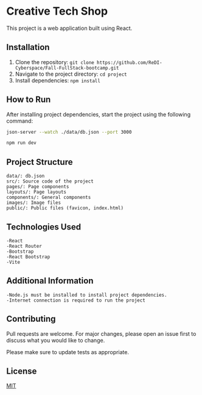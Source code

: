 # Creative Tech Shop

This project is a web application built using React. 

## Installation

1. Clone the repository: `git clone https://github.com/ReDI-Cyberspace/Fall-FullStack-bootcamp.git`
2. Navigate to the project directory: `cd project`
3. Install dependencies: `npm install`


## How to Run

After installing project dependencies, start the project using the following command:

```bash
json-server --watch ./data/db.json --port 3000

npm run dev

```

## Project Structure
```   
data/: db.json 
src/: Source code of the project
pages/: Page components
layouts/: Page layouts
components/: General components
images/: Image files
public/: Public files (favicon, index.html)
```

## Technologies Used

```
-React
-React Router
-Bootstrap
-React Bootstrap
-Vite 
```
## Additional Information

```
-Node.js must be installed to install project dependencies.
-Internet connection is required to run the project
```

## Contributing

Pull requests are welcome. For major changes, please open an issue first
to discuss what you would like to change.

Please make sure to update tests as appropriate.

## License

[MIT](https://choosealicense.com/licenses/mit/)